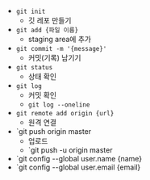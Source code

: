 - `git init`
	- 깃 레포 만들기
- `git add {파일 이름}`
	- staging area에 추가
- `git commit -m '{message}'`
	- 커밋(기록) 남기기
- `git status`
	- 상태 확인
- `git log`
	- 커밋 확인
	- `git log --oneline`
- `git remote add origin {url}`
	- 원격 연결
- `git push origin master
	- 업로드
	- `git push -u origin master
- `git config --global user.name {name}
- `git config --global user.email {email}